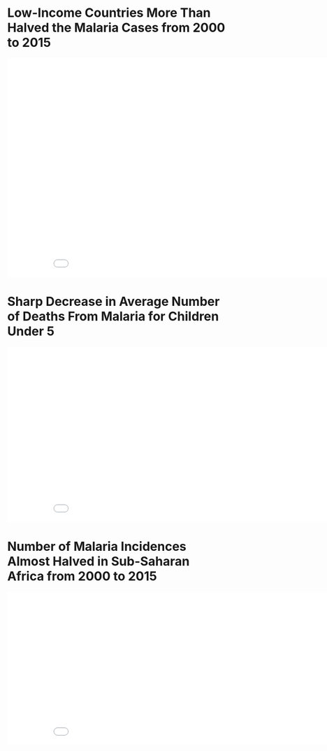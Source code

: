 # Low-Income Countries More Than Halved the Malaria Cases from 2000 to 2015
<iframe width="900" height="500" frameborder="0" scrolling="no" src="//plotly.com/~alena3/9.embed"></iframe>

# Sharp Decrease in Average Number of Deaths From Malaria for Children Under 5
<iframe width="900" height="400" frameborder="0" scrolling="no" src="//plotly.com/~alena3/1.embed"></iframe>

# Number of Malaria Incidences Almost Halved in Sub-Saharan Africa from 2000 to 2015
<iframe width="900" height="350" frameborder="0" scrolling="no" src="//plotly.com/~alena3/4.embed"></iframe>
